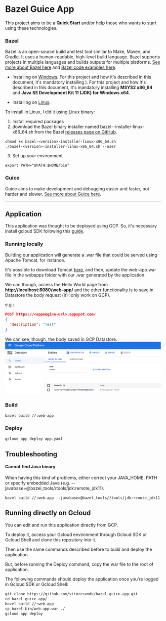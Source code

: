 # Bazel Guice App
This project aims to be a **Quick Start** and/or help those who wants to start using these technologies. 

### Bazel
Bazel is an open-source build and test tool similar to Make, Maven, and Gradle. It uses a human-readable, high-level build language. Bazel supports projects in multiple languages and builds outputs for multiple platforms. [See more about Bazel here](https://docs.bazel.build/versions/master/bazel-overview.html) and [Bazel code examples here](https://github.com/bazelbuild/bazel).
- Installing on [Windows](https://docs.bazel.build/versions/master/install-windows.html
  ). For this project and how it's described in this document, it's mandatory installing   ). For this project and how it's described in this document, it's mandatory installing **MSYS2 x86_64**
and **Java SE Development Kit 11 (JDK) for Windows x64**.
  
- Installing on [Linux](https://docs.bazel.build/versions/master/install-ubuntu.html).

To install in Linux, I did it using Linux binary:
1)  Install required packages
2) download the Bazel binary installer named bazel-<version>-installer-linux-x86_64.sh from the Bazel [releases page on GitHub](https://github.com/bazelbuild/bazel/releases).
```
chmod +x bazel-<version>-installer-linux-x86_64.sh
./bazel-<version>-installer-linux-x86_64.sh --user
```
3) Set up your environment
```
export PATH="$PATH:$HOME/bin"
```
### Guice
Guice aims to make development and debugging easier and faster, not harder and slower. [See more about Guice here](https://github.com/google/guice).

---

## Application
This application was thought to be deployed using GCP. So, it's necessary install gcloud SDK following this [guide](https://cloud.google.com/sdk/docs/quickstart).

### Running locally
Building our application will generate a .war file that could be served using Apache Tomcat, for instance.

It's possible to download Tomcat [here](https://tomcat.apache.org/download-80.cgi), and then, update the web-app.war file in the webapps folder with our .war generated by the application.

We can though, access the Hello World page from **http://localhost:8080/web-app/** and the other functionality is to save in Datastore the body request (it'll only work on GCP).

e.g.:
```json
POST https://<appengine-url>.appspot.com/
{
  "description": "Test"
}
```
We can see, though, the body saved in GCP Datastore.
![GCP Data](readme/gcp-datastore.png)

### Build
```
bazel build //:web-app
```

### Deploy
```
gcloud app deploy app.yaml
```

## Troubleshooting

#### Cannot find Java binary
When having this kind of problems, either correct your JAVA_HOME, PATH or specify embedded Java (e.g. --javabase=@bazel_tools//tools/jdk:remote_jdk11).

```
bazel build //:web-app --javabase=@bazel_tools//tools/jdk:remote_jdk11
```

## Running directly on Gcloud

You can edit and run this application directly from GCP.

To deploy it, access your Gcloud environment through Gcloud SDK or Gcloud Shell and clone this repository into it.

Then use the same commands described before to build and deploy the application.

But, before running the Deploy command, copy the war file to the root of application.

The following commands should deploy the application once you're logged in Gcloud SDK or Gcloud Shell:
```
git clone https://github.com/vitoresende/bazel-guice-app.git
cd bazel-guice-app/
bazel build //:web-app
cp bazel-bin/web-app.war ./
gcloud app deploy
```
